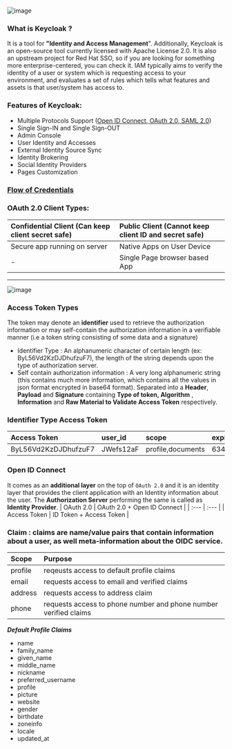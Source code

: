 ![image](https://www.janua.fr/wp-content/uploads/2017/09/keycloak_logo_480x108.png)
### What is __Keycloak__ ?
It is a tool for __"Identity and Access Management__". Additionally, Keycloak is an open-source tool currently licensed with Apache License 2.0. It is also an upstream project for Red Hat SSO, so if you are looking for something more enterprise-centered, you can check it. IAM typically aims to verify the identity of a user or system which is requesting access to your environment, and evaluates a set of rules which tells what features and assets is that user/system has access to.  

### __Features__ of Keycloak:
- Multiple Protocols Support ([Open ID Connect, OAuth 2.0, SAML 2.0](https://www.okta.com/identity-101/whats-the-difference-between-oauth-openid-connect-and-saml/))
- Single Sign-IN and Single Sign-OUT
- Admin Console
- User Identity and Accesses
- External Identity Source Sync
- Identity Brokering
- Social Identity Providers
- Pages Customization

 ### [Flow of Credentials](https://www.oreilly.com/library/view/getting-started-with/9781449317843/httpatomoreillycomsourceoreillyimages986441.png)

### OAuth 2.0 Client Types:

| Confidential Client  (Can keep client secret safe) | Public Client  (Cannot keep client ID and secret safe) |
| :---  | :--- |
| Secure app running on server | Native Apps on User Device |
| - | Single Page browser based App |
----------------------------------
![image](https://images.velog.io/images/denmark-choco/post/fad1a424-7b3f-41f3-88eb-fb2f9d0d0813/oauth2-flow.png)

### Access Token Types

The token may denote an __identifier__ used to retrieve the authorization information or may self-contain the authorization information in a verifiable manner (i.e a token string consisting of some data and a signature)
- Identifier Type : An alphanumeric character of certain length (ex: ByL56Vd2KzDJDhufzuF7), the length of the string depends upon the type of authorization server.
- Self contain authorization information : A very long alphanumeric string (this contains much more information, which contains all the values in json format encrypted in base64 format). Separated into a __Header__, __Payload__ and __Signature__ containing __Type of token, Algorithm__ , __Information__ and __Raw Material to Validate Access Token__ respectively.

### Identifier Type Access Token

| Access Token | user_id | scope | expires |
| :--- | :--- | :--- | :--- |
| ByL56Vd2KzDJDhufzuF7 | JWefs12aF | profile,documents | 634917591 | 

### Open ID Connect
It comes as an __additional layer__ on the top of `OAuth 2.0` and it is an identity layer that provides the client application with an Identity information about the user. The __Authorization Server__ performing the same is called as __Identity Provider__.
| OAuth 2.0 | OAuth 2.0 + Open ID Connect |
| :--- | :--- |
| Access Token | ID Token + Access Token |

### Claim : claims are name/value pairs that contain information about a user, as well meta-information about the OIDC service.
| Scope | Purpose |
| :--- | :--- |
| profile | reqeusts access to default profile claims |
| email | requests access to email and verified claims |
| address | requests access to address claim |
| phone | requests access to phone number and phone number verified claims |

___Default Profile Claims___
- name
- family_name
- given_name
- middle_name
- nickname
- preferred_username
- profile
- picture
- website
- gender
- birthdate
- zoneinfo
- locale
- updated_at
